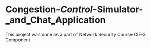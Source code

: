 # Congestion-_Control_-Simulator-_and_Chat_Application
This project was done as a part of Network Security Course CIE-3 Component
